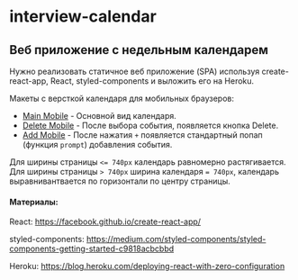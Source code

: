 # interview-calendar

## Веб приложение с недельным календарем
Нужно реализовать статичное веб приложение (SPA) используя create-react-app, React, styled-components и выложить его на Heroku.

Макеты c версткой календаря для мобильных браузеров:

* [Main Mobile](./1.%20Main%20Mobile@2x.png) - Основной вид календаря.
* [Delete Mobile](./2.%20Delete%20Mobile@2x.png) - После выбора события, появляется кнопка Delete.
* [Add Mobile](./3.%20Add%20Mobile@2x.png) - После нажатия `+` появляется стандартный попап (функция `prompt`) добавления события.

Для ширины страницы `<= 740px` календарь равномерно растягивается. Для ширины страницы `> 740px` ширина календаря `= 740px`, календарь выравнивантвается по горизонтали по центру страницы.


#### Материалы:

React:
https://facebook.github.io/create-react-app/

styled-components:
https://medium.com/styled-components/styled-components-getting-started-c9818acbcbbd

Heroku:
https://blog.heroku.com/deploying-react-with-zero-configuration